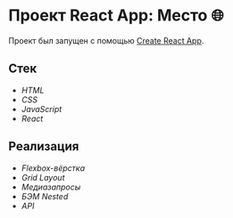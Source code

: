 # Проект React App: Место :globe_with_meridians:

Проект был запущен с помощью [Create React App](https://github.com/facebook/create-react-app ).

## Стек
- _HTML_
- _CSS_
- _JavaScript_
- _React_

## Реализация
- _Flexbox-вёрстка_
- _Grid Layout_
- _Медиазапросы_
- _БЭМ Nested_
- _API_


